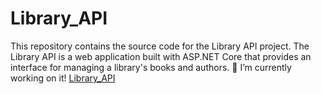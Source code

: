 # Library_API
This repository contains the source code for the Library API project. The Library API is a web application built with ASP.NET Core that provides an interface for managing a library's books and authors.
🔭 I’m currently working on it! [Library_API](https://github.com/yannakode/Library_API)
